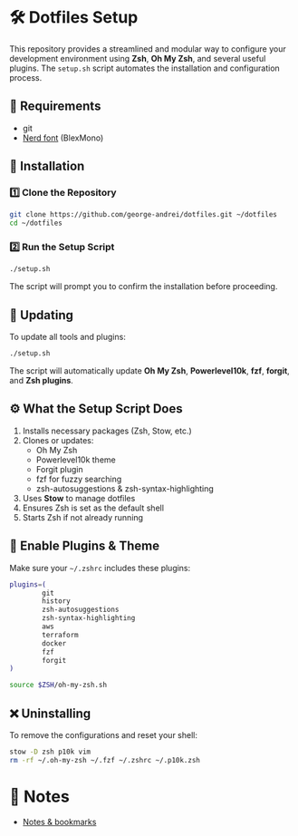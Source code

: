 # 🛠 Dotfiles Setup

This repository provides a streamlined and modular way to configure your development environment using **Zsh**, **Oh My Zsh**, and several useful plugins. The `setup.sh` script automates the installation and configuration process.

## 🔗 Requirements

- git
- [Nerd font](https://www.nerdfonts.com/font-downloads) (BlexMono)

## 🚀 Installation

### 1️⃣ Clone the Repository

```bash
git clone https://github.com/george-andrei/dotfiles.git ~/dotfiles
cd ~/dotfiles
```

### 2️⃣ Run the Setup Script

```bash
./setup.sh
```

The script will prompt you to confirm the installation before proceeding.

## 🔄 Updating

To update all tools and plugins:

```bash
./setup.sh
```

The script will automatically update **Oh My Zsh**, **Powerlevel10k**, **fzf**, **forgit**, and **Zsh plugins**.

## ⚙️ What the Setup Script Does

1. Installs necessary packages (Zsh, Stow, etc.)
2. Clones or updates:
   - Oh My Zsh
   - Powerlevel10k theme
   - Forgit plugin
   - fzf for fuzzy searching
   - zsh-autosuggestions & zsh-syntax-highlighting
3. Uses **Stow** to manage dotfiles
4. Ensures Zsh is set as the default shell
5. Starts Zsh if not already running

## 🎨 Enable Plugins & Theme

Make sure your `~/.zshrc` includes these plugins:

```zsh
plugins=(
        git
        history
        zsh-autosuggestions
        zsh-syntax-highlighting
        aws
        terraform
        docker
        fzf
        forgit
)

source $ZSH/oh-my-zsh.sh
```

## ❌ Uninstalling

To remove the configurations and reset your shell:

```bash
stow -D zsh p10k vim
rm -rf ~/.oh-my-zsh ~/.fzf ~/.zshrc ~/.p10k.zsh
```

# 📓 Notes

- [Notes & bookmarks](./notes.md)
